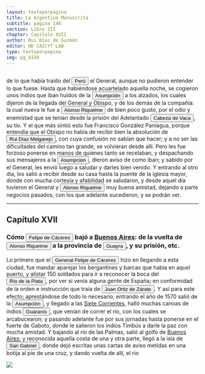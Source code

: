```yaml
---
layout: textoporpagina
title: La Argentina Manuscrita
subtitle: página 146
section: Libro III
chapter: Capítulo XVII
author: Rui Díaz de Guzmán
editor: HD CAICYT LAB
type: textoporpagina
img: pg_0150
---
```

<div class="row">
    <div class="column">
<p>de lo que había traído del <a href="https://recogito.pelagios.org/document/wzqxhk0h3vpikm/part/1/edit#eccf34df-370b-4224-b3ce-390c84a49a5f" target="_blank"><button class="balloon" data-balloon-pos="up" data-balloon-length="large" data-balloon="Refiere al virreinato de Perú, creado en 1542, inicialmente incluía toda América del Sur bajo control español a excepción de las costas de lo que hoy es Venezuela. Más tarde perdió jurisdicción, con la creación del Virreinato de la Nueva Granada en 1739, sobre las áreas que actualmente constituyen Colombia, Ecuador, Panamá y Venezuela y, más tarde, con la creación del Virreinato del Río de la Plata en 1776, lo que hoy es Argentina, Uruguay, Paraguay y Bolivia.">Perú</button></a> el General, aunque no pudieron entender lo que fuese. Hasta que habiéndose acuartelado aquella noche, se cogieron unos indios que iban huídos de la <a href="https://recogito.pelagios.org/document/wzqxhk0h3vpikm/part/1/edit#8fd08b84-ae27-409f-b6c8-bba933b74a7a" target="_blank"><button class="balloon" data-balloon-pos="up" data-balloon-length="large" data-balloon="Refiere a Asunción del Paraguay.">Asumpción</button></a> a los alzados, los cuales dijeron de la llegada del General y Obispo, y de los demás de la compañía: la cual nueva le fue a <button class="balloon" data-balloon-pos="up" data-balloon-length="large" data-balloon="Alonso Riquelme de Guzmán y Ponce de León - nació en Jerez de la Frontera por 1519. Ruy Díaz de Guzmán - su padre - le declaró hijo suyo y de Violante Ponce de León, el 13-VIII-1528, en una escritura de poder general a favor de Juan de Xerez, procurador de Sevilla. Desde su infancia y hasta su primera juventud sirvió de paje y luego como secretario de sus presuntos deudos los Duques de Medina Sidonia, Juan Alonso de Guzmán y Ana de Aragón. Tenía 21 años cuando se alistó en la armada de su pariente Alvar Núñez Cabeza de Vaca (tío carnal de su madrastra y del mismo linaje de su abuela Catalina de Zurita), y zarpó con rumbo al Río de la Plata .">Alonso Riquelme</button> de bien poco gusto, por el odio y enemistad que se tenían desde la prisión del Adelantado <button class="balloon" data-balloon-pos="up" data-balloon-length="large" data-balloon="Álvar Núñez Cabeza de Vaca (Jerez de la Frontera, 1488/1490 - Sevilla, 27 de mayo de 1559) fue un descubridor y conquistador español que exploró la costa sur de Norteamérica desde la actual Florida pasando por Alabama, Misisipi y Luisiana y se adentró en Texas, Nuevo México, Arizona​ y en el norte de México hasta llegar al Golfo de California, territorios que pasaron a anexionarse al Imperio Español dentro del Virreinato de Nueva España. El rey Carlos I de España le otorgó el título de Segundo Adelantado y lo nombró capitán general y gobernador del Río de la Plata, Paranáguazu y sus anexos.​ Fue el primer europeo del cual tenemos pruebas documentales respecto de sus exploraciones en la región de las cataratas del Iguazú. Están documentadas numerosas referencias sobre entradas que antiguos náufragos de los barcos de Juan Díaz de Solís (1470-1516) y Rodrigo de Acuña habrían realizado en la zona, siendo la más famosa la de Alejo o Aleixo García.Cabeza de Vaca llegó a la isla de Santa Catalina en 1541 y de allí entró en tierra firme con el objetivo de alcanzar la ciudad de Asunción del Paraguay. La misma se había convertido en el centro de la conquista del Río de la Plata. Si bien los conquistadores viejos de la expedición de Pedro de Mendoza aceptaron sus credenciales cuando entró en la ciudad en 1542, las políticas que Cabeza de Vaca intentó instalar en la región rápidamente entraron en conflicto con aquellas que pretendían sostener sus fundadores y primeros conquistadores. La situación se deterioró progresivamente hasta que, después de una fracasada entrada al Gran Chaco, Cabeza de Vaca fue encarcelado y luego expulsado de la provincia en 1545.Tras regresar a España, el antiguo adelantado debió responder a los procesos que contra él entablaron los conquistadores del Río de la Plata y el propio fiscal del rey, que se extendieron hasta entrada la década de 1550. Si bien Álvar Núñez no logró recuperar la gobernación del Río de la Plata, tampoco debió enfretar las penas que originalmente se le habían impuesto (multas y un temido destierro a Argel). Una clara señal de cierto beneplácito regio respecto de sus acciones en Indias es la reedición, en 1555, de su Relación (Zamora, 1542) acompañada de un nuevo libro titulado Comentarios (valladolid, 1555). Este último constituye la primera obra historiográfica de largo aliento sobre la conquista del Río de la Plata, considerando en particular el período de su gobernación.BibliografíaAdorno, Rolena; Pautz, Patrick Charles, Álvar Núñez Cabeza de Vaca. His Account, his Life, and the Expedition of Pánfilo de Narváez, Lincoln y Londres, University of Nebraska Press, 1999. Tres Tomos.FuentesÁlvar Núñez Cabeza de Vaca, La relación que dio Alvar Núñez Cabeça de Vaca de lo acaecido en las Indias en la armada donde iua por gobernador Panfhilo de Narváez desde el año veinte y siete hasta el año treinta y seis que volvió a Sevilla con tres de su compañía, Zamora, 1542.Álvar Núñez Cabeza de Vaca, La relación y comentarios del Gobernador Álvar Núñez Cabeça de Vaca, de lo acaecido en las dos jornadas que hizo a las Indias, Valladolid, 1555.">Cabeza de Vaca</button>, su tío. Y el que más sintió esto fue Francisco González Paniagua, porque entendía que el Obispo no había de recibir bien la absolución de <button class="balloon" data-balloon-pos="up" data-balloon-length="large" data-balloon="Ruy Díaz de Melgarejo (Salteras de Sevilla, 1519 – Santa Fe la Vieja, 1602) fue un militar, conquistador, explorador, estadista, minero y burócrata colonial español establecido en la región del Río de la Plata. Su vida estuvo marcada por guerras, conspiraciones, persecuciones y conflictos familiares. Junto a Juan de Salazar, Alonso Riquelme de Guzmán y Diego de Abreu se opuso al gobierno asunceno de Domingo Martínez de Irala, apoyando al deportado Álvar Núñez Cabeza de Vaca. Gobernó de manera casi absoluta e independiente la antigua provincia asuncena del Guayrá, fácticamente durante 20 años, y luego de separarla de Asunción en 1575, con el título de teniente de gobernador del Guayrá unos 15 años más.">Rui Díaz Melgarejo</button>, con cuya confusión no sabían que hacer; y a no ser las dificultades del camino tan grande, se volvieran desde allí. Pero les fue forzoso ponerse en manos de quienes tanto se recelaban, y despachando sus mensajeros a la <a href="https://recogito.pelagios.org/document/wzqxhk0h3vpikm/part/1/edit#eb340a3f-f87f-4a2c-a543-68b47905da19" target="_blank"><button class="balloon" data-balloon-pos="up" data-balloon-length="large" data-balloon="Refiere a Asunción del Paraguay.">Asumpción</button></a>, dieron aviso de como iban; y sabido por el General, les envió luego a saludar y darles bien venido. Y entrando al otro día, los salió a recibir desde su casa hasta la puente de la iglesia mayor, donde con mucha cortesía y afabilidad se saludaron, y desde aquel día tuvieron el General y <button class="balloon" data-balloon-pos="up" data-balloon-length="large" data-balloon="Alonso Riquelme de Guzmán y Ponce de León - nació en Jerez de la Frontera por 1519. Ruy Díaz de Guzmán - su padre - le declaró hijo suyo y de Violante Ponce de León, el 13-VIII-1528, en una escritura de poder general a favor de Juan de Xerez, procurador de Sevilla. Desde su infancia y hasta su primera juventud sirvió de paje y luego como secretario de sus presuntos deudos los Duques de Medina Sidonia, Juan Alonso de Guzmán y Ana de Aragón. Tenía 21 años cuando se alistó en la armada de su pariente Alvar Núñez Cabeza de Vaca (tío carnal de su madrastra y del mismo linaje de su abuela Catalina de Zurita), y zarpó con rumbo al Río de la Plata .">Alonso Riquelme</button> muy buena amistad, dejando a parte negocios pasados, con los que adelante sucedieron, y se podrán ver.</p><hr><h2>Capítulo XVII</h2><h3>Cómo <button class="balloon" data-balloon-pos="up" data-balloon-length="large" data-balloon="España, 1515 - Virreinato español, 1595. Conquistador, explorador y colonizador español, se desempeñó como gobernador interino del Río de la Plata y del Paraguay, con sede en Asunción, entre 1568 y 1572. Cumplió funciones como contador y tesorero en la armada de Pedro de Mendoza. Fue uno de los líderes de la facción contraria Cabeza de Vaca, estuvo implicado en todas las maniobras que condujeron a su destitución, prisión y destierro.">Felipe de Cáceres</button> bajó a <a href="https://recogito.pelagios.org/document/wzqxhk0h3vpikm/part/1/edit#16a40ab3-48af-4163-b51f-224a3f5d5b5e" target="_blank">Buenos Aires</a>: de la vuelta de <button class="balloon" data-balloon-pos="up" data-balloon-length="large" data-balloon="Alonso Riquelme de Guzmán y Ponce de León - nació en Jerez de la Frontera por 1519. Ruy Díaz de Guzmán - su padre - le declaró hijo suyo y de Violante Ponce de León, el 13-VIII-1528, en una escritura de poder general a favor de Juan de Xerez, procurador de Sevilla. Desde su infancia y hasta su primera juventud sirvió de paje y luego como secretario de sus presuntos deudos los Duques de Medina Sidonia, Juan Alonso de Guzmán y Ana de Aragón. Tenía 21 años cuando se alistó en la armada de su pariente Alvar Núñez Cabeza de Vaca (tío carnal de su madrastra y del mismo linaje de su abuela Catalina de Zurita), y zarpó con rumbo al Río de la Plata .">Alonso Riquelme</button> a la provincia de <a href="https://recogito.pelagios.org/document/wzqxhk0h3vpikm/part/1/edit#1b89c50a-c200-4b34-b116-474f74ab4090" target="_blank"><button class="balloon" data-balloon-pos="up" data-balloon-length="large" data-balloon="Es una amplia región comprendida dentro de la Gobernación del Río de la Plata y el océano Atlántico, en el actual territorio brasileño. Fue colonizada desde Asunción del Paraguay, pero las constantes incursiones de los bandeirantes portugueses frenaron su expansión.">Guayra</button></a>, y su prisión, etc.</h3><p>Lo primero que el <button class="balloon" data-balloon-pos="up" data-balloon-length="large" data-balloon="Felipe de Cáceres (n. Madrid, ca. 1538) fue un conquistador, explorador y colonizador español.Se desempeñó como gobernador interino del Ríode la Plata y del Paraguay, con sede en Asunción,entre el 11 de diciembre de 1568 hasta el 14 dejulio de 1572.">General Felipe de Cáceres</button> hizo en llegando a esta ciudad, fue mandar aparejar los bergantines y barcas que había en aquel puerto, y alistar 150 soldados para ir a reconocer la boca del <a href="https://recogito.pelagios.org/document/wzqxhk0h3vpikm/part/1/edit#223764cb-768c-41f9-a36c-ac60b55ec304" target="_blank"><button class="balloon" data-balloon-pos="up" data-balloon-length="large" data-balloon="Refiere al río de la Plata.">Río de la Plata</button></a>, por ver si venía alguna gente de España; en conformidad de la orden e instrucción que traía de <button class="balloon" data-balloon-pos="up" data-balloon-length="large" data-balloon="Juan Ortiz de Zárate (Orduña de Vizcaya, Corona de Castilla, ca. 1515 - Asunción, gobernación del Río de la Plata y del Paraguay, 26 de enero de 1576) era un conquistador y colonizador español que reemplazó al gobernador Francisco Ortiz de Vergara, con sede en Asunción y que más tarde, en 1567, fuera nombrado tercer adelantado del Río de la Plata en forma interina por disposición del virrey del Perú, el licenciado Lope García de Castro, y confirmado para dos generaciones por el rey Felipe II de España.">Juan Ortiz de Zárate</button>. Y así para este efecto; aprestándose de todo lo necesario, entrando el año de 1570 salió de la <a href="https://recogito.pelagios.org/document/wzqxhk0h3vpikm/part/1/edit#26a6d73e-250e-4d37-938d-f0cb5489144b" target="_blank"><button class="balloon" data-balloon-pos="up" data-balloon-length="large" data-balloon="Refiere a Asunción del Paraguay.">Asumpción</button></a>, y llegado a las <a href="https://recogito.pelagios.org/document/wzqxhk0h3vpikm/part/1/edit#abfd3bcc-4915-443e-8319-e40a1bc4c903" target="_blank">Siete Corrientes</a>, halló muchas canoas de indios <button class="balloon" data-balloon-pos="up" data-balloon-length="large" data-balloon="Refiere a Los guaraníes o avá, según su autodenominación étnica original (que significa &quot;ser humano&quot;), son un grupo de pueblos que se ubican geográficamente en Paraguay, noreste de Argentina,​ sur y suroeste de Brasil, sureste de Bolivia y norte de Uruguay. El nombre significa en guaraní guerrero, ava que significa hombre y se pronuncia en forma grave entre los chiriguanos (ava guaraníes). Eran cultivadores selvícolas.">Guaranís</button>, que venían de correr el río, con los cuales se arcabucearon; y pasando adelante fue por sus jornadas hasta ponerse en el fuerte de Gaboto, donde le salieron los indios <persName xml:id="recogito-1a2586d3-d7a0-402b-bfa2-500ec7c4046d" ana="tribe">Timbús</persName> a darle la paz con mucha amistad. Y bajando al río de las Palmas, salió al golfo de <a href="https://recogito.pelagios.org/document/wzqxhk0h3vpikm/part/1/edit#e9f7524c-75eb-4967-aac0-f4f2731b47a8" target="_blank">Buenos Aires</a>; y reconocida aquella costa de una y otra parte, llegó a la isla de <a href="https://recogito.pelagios.org/document/wzqxhk0h3vpikm/part/1/edit#a2ac1d7b-8000-4874-8a40-86fd559f5548" target="_blank"><button class="balloon" data-balloon-pos="up" data-balloon-length="large" data-balloon="Se refiere a la isla del mismo nombre en la costa uruguaya frente a Colonia.">San Gabriel</button></a>, donde dejó escritas unas cartas de aviso metidas en una botija al pie de una cruz, y dando vuelta de allí, el río </p></div>

<div class="column">
<a href="{{site.baseurl}}/assets/img/argentina_manuscrita/{{page.img}}.jpg"><img src="{{site.baseurl}}/assets/img/argentina_manuscrita/{{page.img}}.jpg"></a>
</div>
</div>